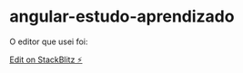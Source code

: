 # angular-estudo-aprendizado

O editor que usei foi:

[Edit on StackBlitz ⚡️](https://stackblitz.com/edit/angular-estudo-aprendizado)
